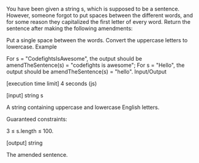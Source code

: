 You have been given a string s, which is supposed to be a sentence. However, someone forgot to put spaces between the different words, and for some reason they capitalized the first letter of every word. Return the sentence after making the following amendments:

Put a single space between the words.
Convert the uppercase letters to lowercase.
Example

For s = "CodefightsIsAwesome", the output should be
amendTheSentence(s) = "codefights is awesome";
For s = "Hello", the output should be
amendTheSentence(s) = "hello".
Input/Output

[execution time limit] 4 seconds (js)

[input] string s

A string containing uppercase and lowercase English letters.

Guaranteed constraints:

3 ≤ s.length ≤ 100.

[output] string

The amended sentence.